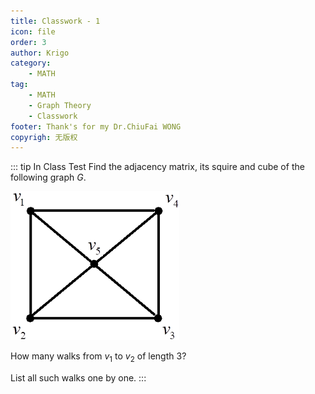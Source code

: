 ```yaml
---
title: Classwork - 1
icon: file
order: 3
author: Krigo
category:
    - MATH
tag: 
    - MATH
    - Graph Theory
    - Classwork
footer: Thank's for my Dr.ChiuFai WONG
copyrigh: 无版权
---
```

::: tip In Class Test
Find the adjacency matrix, its squire and cube of the following graph $G$.

![G](../images/Classwork_1.png)

How many walks from $v_1$ to $v_2$ of length $3$? 

List all such walks one by one.
:::
